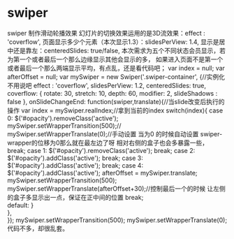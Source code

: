# swiper
swiper 制作滑动轮播效果
幻灯片的切换效果运用的是3D流效果：effect : 'coverflow',
页面显示多少个元素（本次显示1.3）：slidesPerView: 1.4,
显示是居中还是靠左：centeredSlides: true/false,
本次需求为五个不同状态会员显示，若为第一个或者最后一个那么边缘显示其他会显示的多，
如果进入页面不是第一个或者最后一个那么两端显示平均，有点乱，还是看代码吧；
			var index = null;
			var afterOffset = null;
			var mySwiper = new Swiper('.swiper-container', {//实例化不用说吧
				effect : 'coverflow',
				slidesPerView: 1.2,
				centeredSlides: true,
				coverflow: {
				            rotate: 30,
				            stretch: 10,
				            depth: 60,
				            modifier: 2,
				            slideShadows : false
				},
				onSlideChangeEnd: function(swiper,translate){//当slide改变后执行的操作
					var  index = mySwiper.realIndex;//拿到当前的index
					switch(index){
						case 0:
							$('#opacity').removeClass('active');
							mySwiper.setWrapperTransition(500);//
							mySwiper.setWrapperTranslate(0);//手动设置 当为0 的时候自动设置 swiper-wrapper的位移为0那么就在最左边了呀 相对右侧的盒子也会多暴露一些，
						  break;
						case 1:
						  $('#opacity').removeClass('active');
						  break;
						case 2:
						  	$('#opacity').addClass('active');
						  break;
						case 3:
							$('#opacity').addClass('active');
						  break;
						case 4:
							$('#opacity').addClass('active');
							afterOffset = mySwiper.translate;
							mySwiper.setWrapperTransition(500);
							mySwiper.setWrapperTranslate(afterOffset+30);//控制最后一个的时候 让左侧的盒子多显示出一点，保证在正中间的位置	
						  break;					  					  					  
						default:
					}										
				},			
			});
			mySwiper.setWrapperTransition(500);
			mySwiper.setWrapperTranslate(0);
代码不多，却很乱套。
